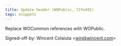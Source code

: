 ```yaml
---
title: Update header (WOPublic, 72fe401)
tags: snippets
---
```


Replace WOCommon references with WOPublic.

Signed-off-by: Wincent Colaiuta &lt;win@wincent.com&gt;
